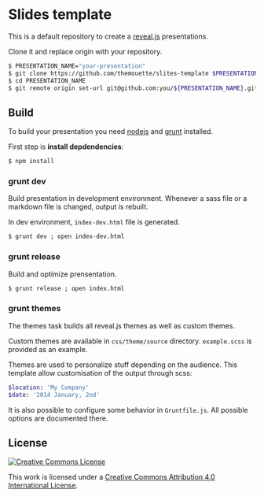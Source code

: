 Slides template
===============

This is a default repository to create a
[reveal.js](https://github.com/hakimel/reveal.js/) presentations.

Clone it and replace origin with your repository.

``` sh
$ PRESENTATION_NAME="your-presentation"
$ git clone https://github.com/themouette/slites-template $PRESENTATION_NAME
$ cd PRESENTATION_NAME
$ git remote origin set-url git@github.com:you/${PRESENTATION_NAME}.git
```

Build
-----

To build your presentation you need [nodejs](http://nodejs.org/) and
[grunt](http://gruntjs.com/) installed.

First step is **install depdendencies**:

``` sh
$ npm install
```

### grunt dev

Build presentation in development environment.
Whenever a sass file or a markdown file is changed, output is rebuilt.

In dev environment, `index-dev.html` file is generated.

``` sh
$ grunt dev ; open index-dev.html
```

### grunt release

Build and optimize prensentation.

``` sh
$ grunt release ; open index.html
```

### grunt themes

The themes task builds all reveal.js themes as well as custom themes.

Custom themes are available in `css/theme/source` directory. `example.scss` is
provided as an example.

Themes are used to personalize stuff depending on the audience. This template
allow customisation of the output through scss:

``` sass
$location: 'My Company'
$date: '2014 January, 2nd'
```

It is also possible to configure some behavior in `Gruntfile.js`.
All possible options are documented there.

License
-------

<a rel="license" href="http://creativecommons.org/licenses/by/4.0/">
    <img alt="Creative Commons License" style="border-width:0"
            src="http://i.creativecommons.org/l/by/4.0/88x31.png" />
</a>

This work is licensed under a <a rel="license" href="http://creativecommons.org/licenses/by/4.0/">Creative Commons Attribution 4.0 International License</a>.
